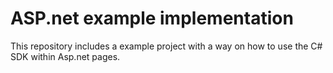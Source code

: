 # ASP.net example implementation
This repository includes a example project with a way on how to use the C# SDK within Asp.net pages.
